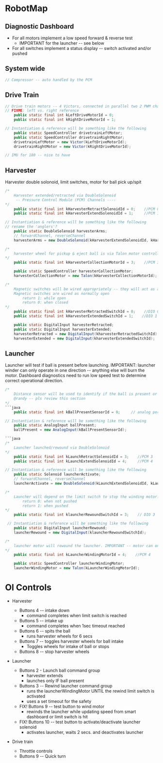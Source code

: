 # RobotMap

## Diagnostic Dashboard
* For all motors implement a low speed forward & reverse test
  * IMPORTANT for the launcher -- see below
* For all switches implement a status display -- switch activated and/or pushed 

## System wide
```java
// Compressor -- auto handled by the PCM 
```

## Drive Train
```java
// Drive train motors -- 4 Victors, connected in parallel two 2 PWM channels
// FIXME: left vs. right reference
    public static final int kLeftDriveMotorId = 0;
    public static final int kRightDriveMotorId = 1;

// Instantiation & reference will be something like the following
    public static SpeedController drivetrainLeftMotor;
    public static SpeedController drivetrainRightMotor;
    drivetrainLeftMotor = new Victor(kLeftDriveMotorId);
    drivetrainRightMotor = new Victor(kRightDriveMotorId);

// IMU for 180 -- nice to have
```

## Harvester
Harvester double solonoid, limit switches, motor for ball pick up/spit
```java
/* 
    Harvester extended/retracted via DoubleSolenoid
     -- Pressure Control Module (PCM) Channels ----   
*/
    public static final int kHarvesterRetractSolenoidId = 0;    //PCM 0
    public static final int kHarvesterExtendSolenoidId = 1;     //PCM 1

// Instantiation & reference will be something like the following
// rename the 'anglers'?
    public static DoubleSolenoid harvesterArms;
    // forwardChannel, reverseChannel
    harvesterArms = new DoubleSolenoid(kHarvesterExtendSolenoidId, kHarvesterRetractSolenoidId);     
```

```java
/*
    harvester wheel for pickup & eject ball is via Talon motor controller on a PWM channel
*/
    public static final int kHarvesterCollectionMotorId = 3;    //PCM 3

    public static SpeedController harvesterCollectionMotor;
    harvesterCollectionMotor = new Talon(kHarvesterCollectionMotorId);
```

```java
/* 
    Magnetic switches will be wired appropriately -- they will act as a single switch for the program
    Magnetic switches are wired as normally open
        return 1: while open
        return 0: when closed
*/
    public static final int kHarvesterRetractedSwitchId = 0;    //DIO 0
    public static final int kHarvesterExtendedSwitchId = 1;    //DIO 1

    public static DigitalInput harvesterRetracted;
    public static DigitalInput harvesterExtended;
    harvesterRetracted = new DigitalInput(kharvesterRetractedSwitchId);
    harvesterExtended = new DigitalInput(kharvesterExtendedSwitchId);
```

## Launcher
Launcher will test if ball is present before launching. 
IMPORTANT: launcher winder can only operate in one direction -- anything else will burn the motor. Dashboard diagnostics need to run low speed test to determine correct operational direction. 

```java
/* 
    Distance sensor will be used to identify if the ball is present or not
    @randy -- pls review this section
*/
```java
    public static final int kBallPresentSensorId = 0;     // analog port 0

// Instantiation & reference will be something like the following
    public static AnalogInput ballPresent;
    ballPresent = new AnalogInput(kBallPresentSensorId);

```java
/*
    Launcher launched/rewound via DoubleSolonoid 
*/
    public static final int kLaunchRetractSolenoidId = 3;    //PCM 3
    public static final int kLaunchExtendSolenoidId = 4;     //PCM 4

// Instantiation & reference will be something like the following
    public static Solenoid launcherActivate;
    // forwardChannel, reverseChannel
    launcherActivate = new DoubleSolenoid(kLaunchExtendSolenoidId, kLaunchRetractSolenoidId);     
```

```java
/*
    Launcher will depend on the limit switch to stop the winding motor. The limit switches will be wired so that programmatically they act as a single limit switch. Rewind switch is normally closed.
        return 0: when not pushed
        return 1: when pushed
*/
    public static final int klauncherRewoundSwitchId = 3;    // DIO 3

 // Instantiation & reference will be something like the following
    public static DigitalInput launcherRewound;
    launcherRewound = new DigitalInput(klauncherRewoundSwitchId);
```

```java
/*
    launcher motor will rewound the launcher. IMPORTANT -- motor can only operate one direction! 
*/
    public static final int kLauncherWindingMotorId = 4;    //PCM 4

    public static SpeedController launcherWindingMotor;
    launcherWindingMotor = new Talon(kLauncherWindingMotorId);
```

# OI Controls
* Harvester
    * Buttons 4 -- intake down
        * command completes when limit switch is reached
    * Buttons 5 -- intake up
        * command completes when 1sec timeout reached
    * Buttons 6 -- spits the ball
        * runs harvester wheels for 6 secs
    * Buttons 7 -- toggles harvester wheels for ball intake
        * Toggles wheels for intake of ball or stops
    * Buttons 8 -- stop harvester wheels

* Launcher
    * Buttons 2 - Launch ball command group
        * harvester extends
        * launches only IF ball present
    * Buttons 3 -- Rewind launcher command group
        * runs the launcherWindingMotor UNTIL the rewind limit switch is activated
        * uses a set timeout for the safety
    * FIX! Buttons 9 -- test button to wind motor
        * rewinds the launcher while updating speed from smart dashboard or limit switch is hit
    * FIX! Buttons 10 -- test button to activate/deactivate launcher solenoid
        * activates launcher, waits 2 secs. and deactivates launcher
    
* Drive train
    * Throttle controls
    * Buttons 9 -- Quick turn

